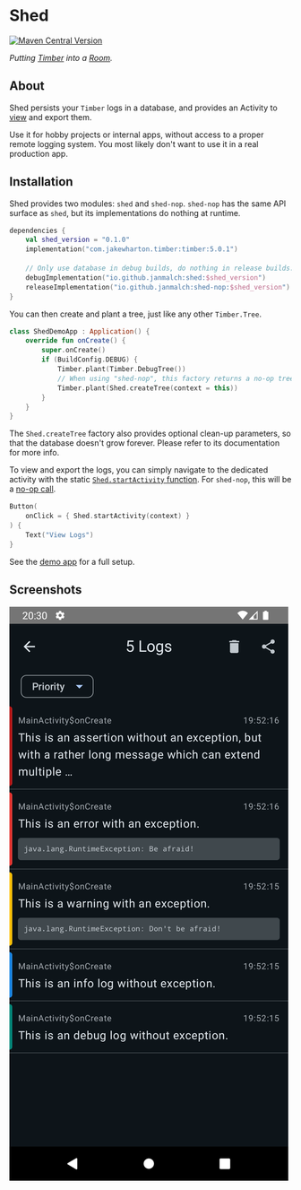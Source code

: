 # Shed

[![Maven Central Version](https://img.shields.io/maven-central/v/io.github.janmalch/shed)](https://central.sonatype.com/artifact/io.github.janmalch/shed)

_Putting [Timber](https://github.com/JakeWharton/timber) into a [Room](https://developer.android.com/training/data-storage/room)._

## About

Shed persists your `Timber` logs in a database, and provides an Activity to [view](#screenshots) and export them.

Use it for hobby projects or internal apps, without access to a proper remote logging system.
You most likely don't want to use it in a real production app.

## Installation

Shed provides two modules: `shed` and `shed-nop`.
`shed-nop` has the same API surface as `shed`, but its implementations do nothing at runtime.

```kotlin
dependencies {
    val shed_version = "0.1.0"
    implementation("com.jakewharton.timber:timber:5.0.1")

    // Only use database in debug builds, do nothing in release builds.
    debugImplementation("io.github.janmalch:shed:$shed_version")
    releaseImplementation("io.github.janmalch:shed-nop:$shed_version")
}
```

You can then create and plant a tree, just like any other `Timber.Tree`.

```kotlin
class ShedDemoApp : Application() {
    override fun onCreate() {
        super.onCreate()
        if (BuildConfig.DEBUG) {
            Timber.plant(Timber.DebugTree())
            // When using "shed-nop", this factory returns a no-op tree.
            Timber.plant(Shed.createTree(context = this))
        }
    }
}
```

The `Shed.createTree` factory also provides optional clean-up parameters,
so that the database doesn't grow forever.
Please refer to its documentation for more info.

To view and export the logs, you can simply navigate to the dedicated activity
with the static [`Shed.startActivity` function](./shed/src/main/java/com/github/janmalch/shed/Shed.kt#L50).
For `shed-nop`, this will be a [no-op call](./shed-nop/src/main/java/com/github/janmalch/shed/Shed.kt#L45).

```kotlin
Button(
    onClick = { Shed.startActivity(context) }
) {
    Text("View Logs")
}
```

See the [demo app](./app/src/main/java/com/example/app) for a full setup.

## Screenshots

![demo](./.github/assets/demo.png)

